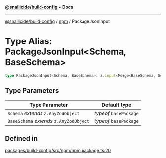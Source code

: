 [**@snailicide/build-config**](../../README.md) • **Docs**

---

[@snailicide/build-config](../../README.md) / [npm](../README.md) / PackageJsonInput

# Type Alias: PackageJsonInput\<Schema, BaseSchema\>

```ts
type PackageJsonInput<Schema, BaseSchema>: z.input<Merge<BaseSchema, Schema>>;
```

## Type Parameters

| Type Parameter                          | Default type           |
| --------------------------------------- | ---------------------- |
| `Schema` _extends_ `z.AnyZodObject`     | _typeof_ `basePackage` |
| `BaseSchema` _extends_ `z.AnyZodObject` | _typeof_ `basePackage` |

## Defined in

[packages/build-config/src/npm/npm.package.ts:20](https://github.com/gbtunney/snailicide-monorepo/blob/000ebd5e5e0a4dc99abffd69e23184713d3a934a/packages/build-config/src/npm/npm.package.ts#L20)
